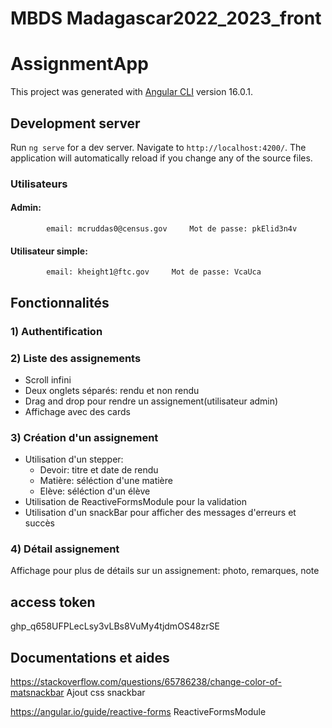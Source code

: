 # MBDS Madagascar2022_2023_front

# AssignmentApp

This project was generated with [Angular CLI](https://github.com/angular/angular-cli) version 16.0.1.

## Development server

Run `ng serve` for a dev server. Navigate to `http://localhost:4200/`. The application will automatically reload if you change any of the source files.
### Utilisateurs
#### Admin: 
			email: mcruddas0@census.gov  	Mot de passe: pkElid3n4v
#### Utilisateur simple: 
			email: kheight1@ftc.gov  	Mot de passe: VcaUca

## Fonctionnalités
### 1) Authentification
### 2) Liste des assignements
- Scroll infini
- Deux onglets séparés: rendu et non rendu
- Drag and drop pour rendre un assignement(utilisateur admin)
- Affichage avec des cards

### 3) Création d'un assignement
- Utilisation d'un stepper: 
	-	Devoir: titre et date de rendu
	-	Matière: séléction d'une matière
	- 	Elève: séléction d'un élève
- Utilisation de ReactiveFormsModule pour la validation
- Utilisation d'un snackBar pour afficher des messages d'erreurs et succès


### 4) Détail assignement 
Affichage pour plus de détails sur un assignement: photo, remarques, note 

## access token
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

## Documentations et aides
https://stackoverflow.com/questions/65786238/change-color-of-matsnackbar
Ajout css snackbar

https://angular.io/guide/reactive-forms
ReactiveFormsModule 